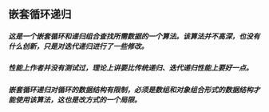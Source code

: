 ## 嵌套循环递归

##### 这是一个嵌套循环和递归组合查找所需数据的一个算法。该算法并不高深，也没有什么创新，只是对迭代递归进行了一些修改。
##### 性能上作者并没有测试过，理论上讲要比传统递归、迭代递归性能上要好一点。<br/>
##### 嵌套循环递归对循环的数据结构有限制，必须是数组和对象组合形式的数据结构才能使用该算法，这也是改方式的一个局限。
